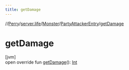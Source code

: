 ```yaml
---
title: getDamage
---
```

//[Perry](../../../../index.html)/[server.life](../../index.html)/[Monster](../index.html)/[PartyAttackerEntry](index.html)/[getDamage](get-damage.html)



# getDamage



[jvm]\
open override fun [getDamage](get-damage.html)(): [Int](https://kotlinlang.org/api/latest/jvm/stdlib/kotlin/-int/index.html)




